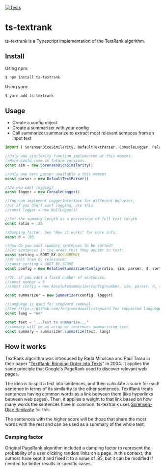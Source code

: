 [![Tests](https://github.com/NachoBrito/ts-textrank/actions/workflows/tests.yml/badge.svg)](https://github.com/NachoBrito/ts-textrank/actions/workflows/tests.yml)

# ts-textrank

ts-textrank is a Typescript implementation of the TextRank algorithm. 

## Install

Using npm:
```bash
$ npm install ts-textrank
```

Using yarn:

```bash
$ yarn add ts-textrank
```

## Usage

- Create a config object
- Create a summarizer with your config
- Call summarizer.summarize to extract most relevant senteces from an input text

```js
import { SorensenDiceSimilarity, DefaultTextParser, ConsoleLogger, RelativeSummarizerConfig, Summarizer, NullLogger, Sentence } from "ts-textrank";

//Only one similarity function implemented at this moment.
//More could come in future versions.
const sim = new SorensenDiceSimilarity()

//Only one text parser available a this moment
const parser = new DefaultTextParser()

//Do you want logging?
const logger = new ConsoleLogger()

//You can implement LoggerInterface for different behavior,
//or if you don't want logging, use this:
//const logger = new NullLogger()

//Set the summary length as a percentage of full text length
const ratio = .25 

//Damping factor. See "How it works" for more info.
const d = .85

//How do you want summary sentences to be sorted?
//Get sentences in the order that they appear in text:
const sorting = SORT_BY.OCCURRENCE
//Or sort them by relevance:
//const sorting = SORT_BY.SCORE
const config = new RelativeSummarizerConfig(ratio, sim, parser, d, sorting)

//Or, if you want a fixed number of sentences:
//const number = 5
//const config = new AbsoluteSummarizerConfig(number, sim, parser, d, sorting)    

const summarizer = new Summarizer(config, logger)

//Language is used for stopword removal.
//See https://github.com/fergiemcdowall/stopword for supported languages
const lang = "en"

const text = "...Text to summarize..."
//summary will be an array of sentences summarizing text
const summary = summarizer.summarize(text, lang)
```    

## How it works

TextRank algorithm was introduced by Rada Mihalcea and Paul Tarau in their paper "[TextRank: Bringing Order into Texts](https://aclanthology.org/W04-3252/)" in 2004. It applies the same principle that Google's PageRank used to discover relevant web pages.

The idea is to split a text into sentences, and then calculate a score for each sentence in terms of its similarity to the other sentences. TextRank treats sentences having common words as a link between them (like hyperlinks between web pages). Then, it applies a weight to that link based on how many words the sentences have in common. ts-textrank uses [Sorensen-Dice Similarity](https://en.wikipedia.org/wiki/S%C3%B8rensen%E2%80%93Dice_coefficient) for this.

The sentences with the higher score will be those that share the most words with the rest and can be used as a summary of the whole text.

### Damping factor

Original PageRank algorithm included a damping factor to represent the probability of a user clicking random links on a page. In this context, the authors have kept it and fixed it to a value of .85, but it can be modified if needed for better results in specific cases.
